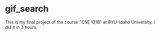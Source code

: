 # gif_search
 This is my final project of the course "CSE 121B" at BYU-Idaho University. I did it in 3 hours.
